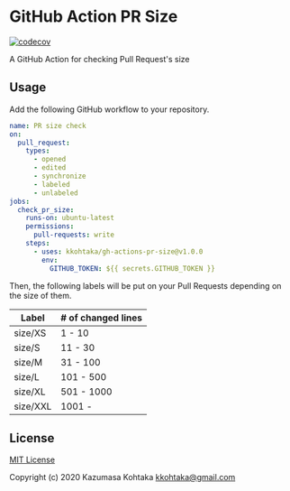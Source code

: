 # GitHub Action PR Size

[![codecov](https://codecov.io/gh/kkohtaka/gh-actions-pr-size/branch/master/graph/badge.svg?token=HOSV8LQDWH)](https://codecov.io/gh/kkohtaka/gh-actions-pr-size)

A GitHub Action for checking Pull Request's size

## Usage

Add the following GitHub workflow to your repository.

```yaml
name: PR size check
on:
  pull_request:
    types:
      - opened
      - edited
      - synchronize
      - labeled
      - unlabeled
jobs:
  check_pr_size:
    runs-on: ubuntu-latest
    permissions:
      pull-requests: write
    steps:
      - uses: kkohtaka/gh-actions-pr-size@v1.0.0
        env:
          GITHUB_TOKEN: ${{ secrets.GITHUB_TOKEN }}
```

Then, the following labels will be put on your Pull Requests depending on the size of them.

| Label    | # of changed lines |
|----------|--------------------|
| size/XS  | 1 - 10             |
| size/S   | 11 - 30            |
| size/M   | 31 - 100           |
| size/L   | 101 - 500          |
| size/XL  | 501 - 1000         |
| size/XXL | 1001 -             |

## License

[MIT License](./LICENSE)

Copyright (c) 2020 Kazumasa Kohtaka <kkohtaka@gmail.com>
